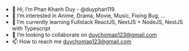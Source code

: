 - 👋 Hi, I’m Phan Khanh Duy - @duyphan119
- 👀 I’m interested in Anime, Drama, Movie, Music, Fixing Bug, ...
- 🌱 I’m currently learning Fullstack ReactJS, NextJS + NodeJS, NestJS with Typescript
- 💞️ I’m looking to collaborate on duychomap123@gmail.com
- 📫 How to reach me duychomap123@gmail.com

